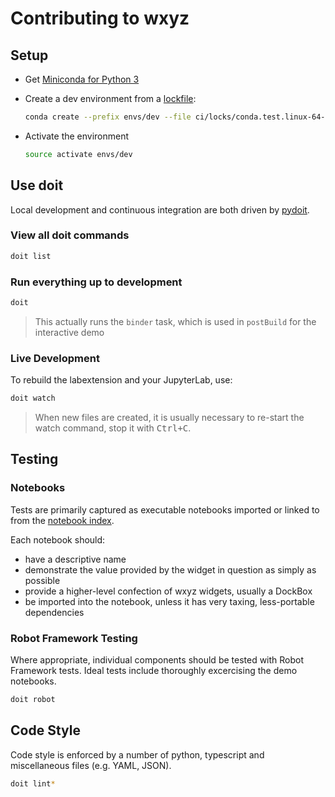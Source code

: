 # Contributing to wxyz

## Setup

- Get [Miniconda for Python 3](https://repo.anaconda.com/miniconda/)
- Create a dev environment from a [lockfile](./ci/locks):

  ```bash
  conda create --prefix envs/dev --file ci/locks/conda.test.linux-64-3.8-2.2.lock
  ```

- Activate the environment

  ```bash
  source activate envs/dev
  ```

## Use doit

Local development and continuous integration are both driven by [pydoit](https://pydoit.org/contents.html).

### View all doit commands

```bash
doit list
```

### Run everything up to development

```bash
doit
```

> This actually runs the `binder` task, which is used in `postBuild` for the
> interactive demo

### Live Development

To rebuild the labextension and your JupyterLab, use:

```bash
doit watch
```

> When new files are created, it is usually necessary to re-start the watch command,
> stop it with <kbd>Ctrl+C</kbd>.

## Testing

### Notebooks

Tests are primarily captured as executable notebooks imported or linked to from
the [notebook index](src/py/wxyz_notebooks/src/wxyz/notebooks/index.ipynb).

Each notebook should:

- have a descriptive name
- demonstrate the value provided by the widget in question as simply as possible
- provide a higher-level confection of wxyz widgets, usually a DockBox
- be imported into the notebook, unless it has very taxing, less-portable dependencies

### Robot Framework Testing

Where appropriate, individual components should be tested with Robot Framework
tests. Ideal tests include thoroughly excercising the demo notebooks.

```bash
doit robot
```

## Code Style

Code style is enforced by a number of python, typescript and miscellaneous files
(e.g. YAML, JSON).

```bash
doit lint*
```
